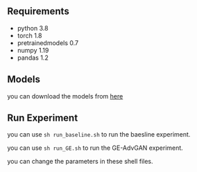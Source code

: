 ## Requirements

- python 3.8
- torch 1.8
- pretrainedmodels 0.7
- numpy 1.19
- pandas 1.2

## Models
you can download the models from [here](https://drive.google.com/file/d/1t0eNl5cgySR8Dg5Fpq04mWuoiY7yQEB4/view?usp=drive_link)


## Run Experiment

  you can use `sh run_baseline.sh` to run the baesline experiment.

  you can use `sh run_GE.sh` to run the GE-AdvGAN experiment.

  you can change the parameters in these shell files.

